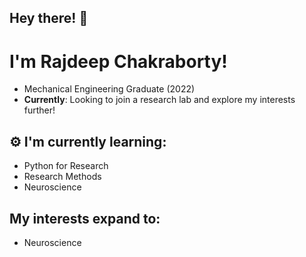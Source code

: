 <h2> Hey there! 👋 </h2>


<h1> I'm Rajdeep Chakraborty! </h1>

- Mechanical Engineering Graduate (2022)
-  **Currently**: Looking to join a research lab and explore my interests further!

<h2> ⚙️ I'm currently learning: </h2>

- Python for Research 
- Research Methods
- Neuroscience

<h2> My interests expand to: </h2>

 - Neuroscience
 
